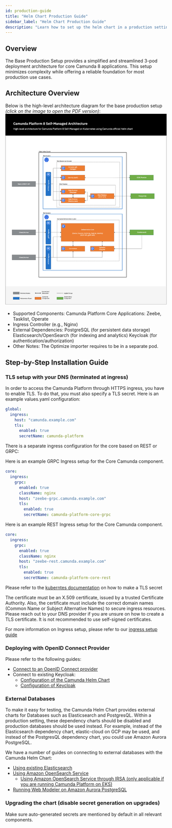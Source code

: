 ```yaml
---
id: production-guide
title: "Helm Chart Production Guide"
sidebar_label: "Helm Chart Production Guide"
description: "Learn how to set up the helm chart in a production setting."
---
```


## Overview

The Base Production Setup provides a simplified and streamlined 3-pod deployment architecture for core Camunda 8 applications. This setup minimizes complexity while offering a reliable foundation for most production use cases.

## Architecture Overview

Below is the high-level architecture diagram for the base production setup _(click on the image to open the PDF version)_:
[![Infrastructure Diagram ROSA Single-Region](./assets/smarch.jpg)](./assets/smarch.pdf)

- Supported Components:
  Camunda Platform Core Applications: Zeebe, Tasklist, Operate
- Ingress Controller (e.g., Nginx)
- External Dependencies:
  PostgreSQL (for persistent data storage)
  Elasticsearch/OpenSearch (for indexing and analytics)
  Keycloak (for authentication/authorization)
- Other Notes:
  The Optimize importer requires to be in a separate pod.

## Step-by-Step Installation Guide

### TLS setup with your DNS (terminated at ingress)

In order to access the Camunda Platform through HTTPS ingress, you have to enable TLS. To do that, you must also specify a TLS secret. Here is an example values.yaml configuration:

```yaml
global:
  ingress:
    host: "camunda.example.com"
    tls:
      enabled: true
      secretName: camunda-platform
```

There is a separate ingress configuration for the core based on REST or GRPC:

Here is an example GRPC Ingress setup for the Core Camunda component.

```yaml
core:
  ingress:
    grpc:
      enabled: true
      className: nginx
      host: "zeebe-grpc.camunda.example.com"
      tls:
        enabled: true
        secretName: camunda-platform-core-grpc
```

Here is an example REST Ingress setup for the Core Camunda component.

```yaml
core:
  ingress:
    grpc:
      enabled: true
      className: nginx
      host: "zeebe-rest.camunda.example.com"
      tls:
        enabled: true
        secretName: camunda-platform-core-rest
```

Please refer to the [kuberntes documentation](https://kubernetes.io/docs/concepts/configuration/secret/#tls-secrets) on how to make a TLS secret

The certificate must be an X.509 certificate, issued by a trusted Certificate Authority.
Also, the certificate must include the correct domain names (Common Name or Subject Alternative Names) to secure ingress resources.
Please reach out to your DNS provider if you are unsure on how to create a TLS certificate. It is not recommended to use self-signed certificates.

For more information on Ingress setup, please refer to our [ingress setup guide](http://localhost:3000/docs/next/self-managed/setup/guides/ingress-setup/)

### Deploying with OpenID Connect Provider

Please refer to the following guides:

- [Connect to an OpenID Connect provider](http://localhost:3000/docs/next/self-managed/setup/guides/connect-to-an-oidc-provider/)
- Connect to existing Keycloak:
  - [Configuration of the Camunda Helm Chart](/docs/self-managed/setup/guides/using-existing-keycloak/)
  - [Configuration of Keycloak](/docs/next/self-managed/identity/user-guide/configuration/configure-external-identity-provider/)

### External Databases

To make it easy for testing, the Camunda Helm Chart provides external charts for Databases such as Elasticsearch and PostgresQL. Within a production setting, these dependency charts should be disabled and production databases should be used instead. For example, instead of the Elasticsearch dependency chart, elastic-cloud on GCP may be used, and instead of the PostgresQL dependency chart, you could use Amazon Aurora PostgreSQL.

We have a number of guides on connecting to external databases with the Camunda Helm Chart:

- [Using existing Elasticsearch](/docs/self-managed/setup/guides/using-existing-elasticsearch/)
- [Using Amazon OpenSearch Service](/docs/self-managed/setup/guides/using-existing-opensearch/)
  - [Using Amazon OpenSearch Service through IRSA (only applicable if you are running Camunda Platform on EKS)](/docs/self-managed/setup/deploy/amazon/amazon-eks/terraform-setup.md#opensearch-module-setup)
- [Running Web Modeler on Amazon Aurora PostgreSQL](/docs/self-managed/modeler/web-modeler/configuration/database/#running-web-modeler-on-amazon-aurora-postgresql)

### Upgrading the chart (disable secret generation on upgrades)

Make sure auto-generated secrets are mentioned by default in all relevant components.
